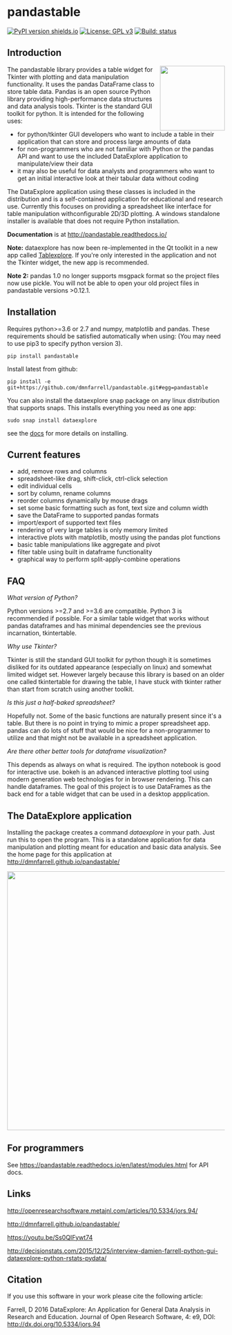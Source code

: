 # pandastable

[![PyPI version shields.io](https://img.shields.io/pypi/v/pandastable.svg)](https://pypi.python.org/pypi/pandastable/)
[![License: GPL v3](https://img.shields.io/badge/License-GPL%20v3-blue.svg)](https://www.gnu.org/licenses/gpl-3.0)
[![Build: status](https://img.shields.io/travis/dmnfarrell/pandastable.svg)](https://travis-ci.org/dmnfarrell/pandastable)

## Introduction

<img align="right" src=https://raw.githubusercontent.com/dmnfarrell/pandastable/master/img/logo.png width=150px>

The pandastable library provides a table widget for Tkinter with plotting and data manipulation functionality.
It uses the pandas DataFrame class to store table data. Pandas is an open source Python library providing high-performance data structures and data analysis tools. Tkinter is the standard GUI toolkit for python. It is intended for the following uses:

* for python/tkinter GUI developers who want to include a table in their application that can store and process
large amounts of data
* for non-programmers who are not familiar with Python or the pandas API and want to use
the included DataExplore application to manipulate/view their data
* it may also be useful for data analysts and programmers who want to get an initial interactive look at their tabular data without coding

The DataExplore application using these classes is included in the distribution and is a self-contained application for educational and research use. Currently this focuses on providing a spreadsheet like interface for table manipulation withconfigurable 2D/3D plotting. A windows standalone installer is available that does not require Python installation.

**Documentation** is at http://pandastable.readthedocs.io/

**Note:** dataexplore has now been re-implemented in the Qt toolkit in a new app called [Tablexplore](https://github.com/dmnfarrell/tablexplore). If you're only interested in the application and not the Tkinter widget, the new app is recommended.

**Note 2:** pandas 1.0 no longer supports msgpack format so the project files now use pickle. You will not be able to open your old project files in pandastable versions >0.12.1.

## Installation

Requires python>=3.6 or 2.7 and numpy, matplotlib and pandas. These requirements should be satisfied automatically when using: (You may need to use pip3 to specify python version 3).

```pip install pandastable```

Install latest from github:

```pip install -e git+https://github.com/dmnfarrell/pandastable.git#egg=pandastable```

You can also install the dataexplore snap package on any linux distribution that supports snaps. This installs everything you need as one app:

```sudo snap install dataexplore```

see the [docs](https://pandastable.readthedocs.io/en/latest/description.html#installation) for more details on installing.

## Current features
* add, remove rows and columns
* spreadsheet-like drag, shift-click, ctrl-click selection
* edit individual cells
* sort by column, rename columns
* reorder columns dynamically by mouse drags
* set some basic formatting such as font, text size and column width
* save the DataFrame to supported pandas formats
* import/export of supported text files
* rendering of very large tables is only memory limited
* interactive plots with matplotlib, mostly using the pandas plot functions
* basic table manipulations like aggregate and pivot
* filter table using built in dataframe functionality
* graphical way to perform split-apply-combine operations

## FAQ

*What version of Python?*

Python versions >=2.7 and >=3.6 are compatible. Python 3 is recommended if possible. For a similar table widget that works without pandas dataframes and has minimal dependencies see the previous incarnation, tkintertable.

*Why use Tkinter?*

Tkinter is still the standard GUI toolkit for python though it is sometimes disliked
for its outdated appearance (especially on linux) and somewhat limited widget set. However largely
because this library is based on an older one called tkintertable for drawing the table,
I have stuck with tkinter rather than start from scratch using another toolkit.

*Is this just a half-baked spreadsheet?*

Hopefully not. Some of the basic functions are naturally present since it's a table.
But there is no point in trying to mimic a proper spreadsheet app. pandas can do
lots of stuff that would be nice for a non-programmer to utilize and that might
not be available in a spreadsheet application.

*Are there other better tools for dataframe visualization?*

This depends as always on what is required. The ipython notebook is good for interactive use.
bokeh is an advanced interactive plotting tool using modern generation web technologies for in browser
rendering. This can handle dataframes. The goal of this project is to use DataFrames as the back end
for a table widget that can be used in a desktop appplication.

## The DataExplore application

Installing the package creates a command *dataexplore* in your path. Just run this to open the program.
This is a standalone application for data manipulation and plotting meant for education and basic data analysis.
See the home page for this application at http://dmnfarrell.github.io/pandastable/

<img src=https://raw.githubusercontent.com/dmnfarrell/pandastable/master/img/viewerapp.png width=600px>

## For programmers

See https://pandastable.readthedocs.io/en/latest/modules.html for API docs.

## Links

http://openresearchsoftware.metajnl.com/articles/10.5334/jors.94/

http://dmnfarrell.github.io/pandastable/

https://youtu.be/Ss0QIFywt74

http://decisionstats.com/2015/12/25/interview-damien-farrell-python-gui-dataexplore-python-rstats-pydata/

## Citation

If you use this software in your work please cite the following article:

Farrell, D 2016 DataExplore: An Application for General Data Analysis in Research and Education.
Journal of Open Research Software, 4: e9, DOI: http://dx.doi.org/10.5334/jors.94
